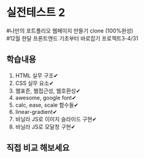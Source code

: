 # 실전테스트 2
#나만의 포트폴리오 웹페이지 만들기 clone (100%완성)<br>
#12월 한달 프론트앤드 기초부터 바로잡기 프로젝트3-4/31

## 학습내용

1. HTML 실무 구조✔
2. CSS 실무 요소✔
3. 웹표준, 웹접근성, 웹호환성✔<br>
4. awesome, google font✔
5. calc, ease, scale 함수들✔
6. linear-gradient✔
7. 바닐라 JS로 이미지 슬라이드 구현✔
8. 바닐라 JS로 모달창 구현✔

## 직접 비교 해보세요
